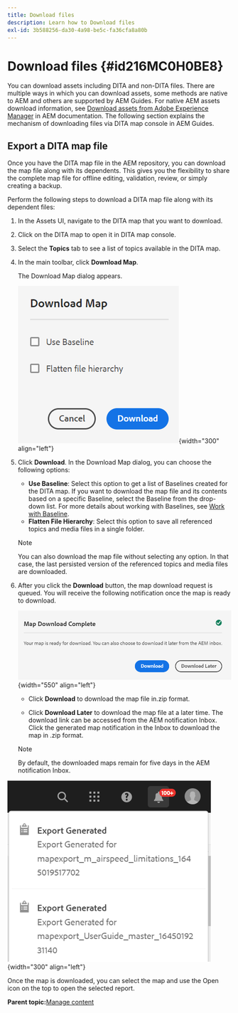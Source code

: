 ```yaml
---
title: Download files
description: Learn how to Download files
exl-id: 3b588256-da30-4a98-be5c-fa36cfa8a80b
---
```

# Download files {#id216MC0H0BE8}

You can download assets including DITA and non-DITA files. There are multiple ways in which you can download assets, some methods are native to AEM and others are supported by AEM Guides. For native AEM assets download information, see [Download assets from Adobe Experience Manager](https://experienceleague.adobe.com/docs/experience-manager-cloud-service/assets/manage/download-assets-from-aem.html) in AEM documentation. The following section explains the mechanism of downloading files via DITA map console in AEM Guides.

## Export a DITA map file 

Once you have the DITA map file in the AEM repository, you can download the map file along with its dependents. This gives you the flexibility to share the complete map file for offline editing, validation, review, or simply creating a backup.

Perform the following steps to download a DITA map file along with its dependent files:

1.  In the Assets UI, navigate to the DITA map that you want to download.

1.  Click on the DITA map to open it in DITA map console.

1.  Select the **Topics** tab to see a list of topics available in the DITA map.

1.  In the main toolbar, click **Download Map**.

    The Download Map dialog appears.

    ![](images/download-map.png){width="300" align="left"}

1.  Click **Download**. In the Download Map dialog, you can choose the following options:

    -   **Use Baseline**: Select this option to get a list of Baselines created for the DITA map. If you want to download the map file and its contents based on a specific Baseline, select the Baseline from the drop-down list. For more details about working with Baselines, see [Work with Baseline](generate-output-use-baseline-for-publishing.md#).
    -   **Flatten File Hierarchy**: Select this option to save all referenced topics and media files in a single folder.
    >[!NOTE]
    >
    > You can also download the map file without selecting any option. In that case, the last persisted version of the referenced topics and media files are downloaded.

1.  After you click the **Download** button, the map download request is queued. You will receive the following notification once the map is ready to download.

    ![](images/download-map-prompt.png){width="550" align="left"}

    -   Click **Download** to download the map file in.zip format.

    -   Click **Download Later** to download the map file at a later time. The download link can be accessed from the AEM notification Inbox. Click the generated map notification in the Inbox to download the map in .zip format.

    >[!NOTE]
    >
    > By default, the downloaded maps remain for five days in the AEM notification Inbox.

![](images/download-map-inbox.png){width="300" align="left"}

Once the map is downloaded, you can select the map and use the Open icon on the top to open the selected report.

**Parent topic:**[Manage content](authoring.md)
